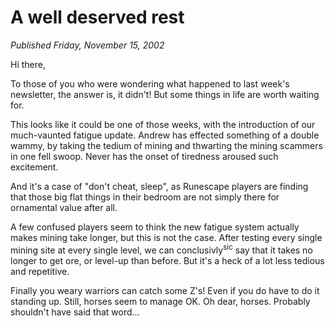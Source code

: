 # A well deserved rest
*Published Friday, November 15, 2002*

Hi there,

To those of you who were wondering what happened to last week's newsletter, the answer is, it didn't! But some things in life are worth waiting for.

This looks like it could be one of those weeks, with the introduction of our much-vaunted fatigue update. Andrew has effected something of a double wammy, by taking the tedium of mining and thwarting the mining scammers in one fell swoop. Never has the onset of tiredness aroused such excitement.

And it's a case of "don't cheat, sleep", as Runescape players are finding that those big flat things in their bedroom are not simply there for ornamental value after all.

A few confused players seem to think the new fatigue system actually makes mining take longer, but this is not the case. After testing every single mining site at every single level, we can conclusivly<sup>sic</sup> say that it takes no longer to get ore, or level-up than before. But it's a heck of a lot less tedious and repetitive.

Finally you weary warriors can catch some Z's! Even if you do have to do it standing up. Still, horses seem to manage OK. Oh dear, horses. Probably shouldn't have said that word...
